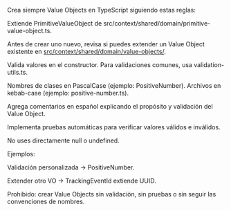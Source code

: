 Crea siempre Value Objects en TypeScript siguiendo estas reglas:

Extiende PrimitiveValueObject de src/context/shared/domain/primitive-value-object.ts.

Antes de crear uno nuevo, revisa si puedes extender un Value Object existente en [src/context/shared/domain/value-objects/](../../src/context/shared/domain/value-objects/).

Valida valores en el constructor. Para validaciones comunes, usa validation-utils.ts.

Nombres de clases en PascalCase (ejemplo: PositiveNumber). Archivos en kebab-case (ejemplo: positive-number.ts).

Agrega comentarios en español explicando el propósito y validación del Value Object.

Implementa pruebas automáticas para verificar valores válidos e inválidos.

No uses directamente null o undefined.

Ejemplos:

Validación personalizada → PositiveNumber.

Extender otro VO → TrackingEventId extiende UUID.

Prohibido: crear Value Objects sin validación, sin pruebas o sin seguir las convenciones de nombres.
